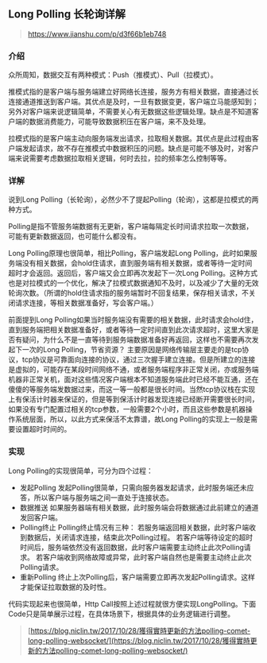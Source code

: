 ## Long Polling 长轮询详解

> https://www.jianshu.com/p/d3f66b1eb748

### 介绍

众所周知，数据交互有两种模式：Push（推模式）、Pull（拉模式）。

推模式指的是客户端与服务端建立好网络长连接，服务方有相关数据，直接通过长连接通道推送到客户端。其优点是及时，一旦有数据变更，客户端立马能感知到；另外对客户端来说逻辑简单，不需要关心有无数据这些逻辑处理。缺点是不知道客户端的数据消费能力，可能导致数据积压在客户端，来不及处理。

拉模式指的是客户端主动向服务端发出请求，拉取相关数据。其优点是此过程由客户端发起请求，故不存在推模式中数据积压的问题。缺点是可能不够及时，对客户端来说需要考虑数据拉取相关逻辑，何时去拉，拉的频率怎么控制等等。

### 详解

说到Long Polling（长轮询），必然少不了提起Polling（轮询），这都是拉模式的两种方式。

Polling是指不管服务端数据有无更新，客户端每隔定长时间请求拉取一次数据，可能有更新数据返回，也可能什么都没有。

Long Polling原理也很简单，相比Polling，客户端发起Long Polling，此时如果服务端没有相关数据，会hold住请求，直到服务端有相关数据，或者等待一定时间超时才会返回。返回后，客户端又会立即再次发起下一次Long Polling。这种方式也是对拉模式的一个优化，解决了拉模式数据通知不及时，以及减少了大量的无效轮询次数。（所谓的hold住请求指的服务端暂时不回复结果，保存相关请求，不关闭请求连接，等相关数据准备好，写会客户端。）

前面提到Long Polling如果当时服务端没有需要的相关数据，此时请求会hold住，直到服务端把相关数据准备好，或者等待一定时间直到此次请求超时，这里大家是否有疑问，为什么不是一直等待到服务端数据准备好再返回，这样也不需要再次发起下一次的Long Polling，节省资源？
 主要原因是网络传输层主要走的是tcp协议，tcp协议是可靠面向连接的协议，通过三次握手建立连接。但是所建立的连接是虚拟的，可能存在某段时间网络不通，或者服务端程序非正常关闭，亦或服务端机器非正常关机，面对这些情况客户端根本不知道服务端此时已经不能互通，还在傻傻的等服务端发数据过来，而这一等一般都是很长时间。当然tcp协议栈在实现上有保活计时器来保证的，但是等到保活计时器发现连接已经断开需要很长时间，如果没有专门配置过相关的tcp参数，一般需要2个小时，而且这些参数是机器操作系统层面，所以，以此方式来保活不太靠谱，故Long Polling的实现上一般是需要设置超时时间的。

### 实现

Long Polling的实现很简单，可分为四个过程：

- 发起Polling
   发起Polling很简单，只需向服务器发起请求，此时服务端还未应答，所以客户端与服务端之间一直处于连接状态。
- 数据推送
   如果服务器端有相关数据，此时服务端会将数据通过此前建立的通道发回客户端。
- Polling终止
   Polling终止情况有三种：
   若服务端返回相关数据，此时客户端收到数据后，关闭请求连接，结束此次Polling过程。
   若客户端等待设定的超时时间后，服务端依然没有返回数据，此时客户端需要主动终止此次Polling请求。
   若客户端收到网络故障或异常，此时客户端自然也是需要主动终止此次Polling请求。
- 重新Polling
   终止上次Polling后，客户端需要立即再次发起Polling请求。这样才能保证拉取数据的及时性。

代码实现起来也很简单，Http Call按照上述过程就很方便实现LongPolling。下面Code只是简单展示过程，在具体场景下，根据具体的业务逻辑进行调整。



> [https://blog.niclin.tw/2017/10/28/獲得實時更新的方法polling-comet-long-polling-websocket/](https://blog.niclin.tw/2017/10/28/獲得實時更新的方法polling-comet-long-polling-websocket/)

